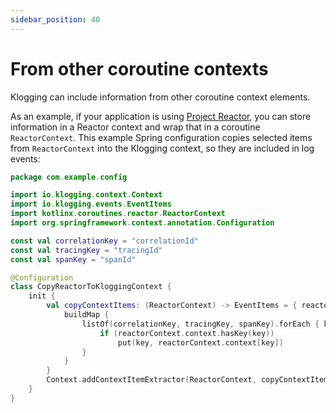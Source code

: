 ```yaml
---
sidebar_position: 40
---
```


# From other coroutine contexts

Klogging can include information from other coroutine context elements.

As an example, if your application is using [Project Reactor](https://projectreactor.io/), you can
store information in a Reactor context and wrap that in a coroutine `ReactorContext`. This example
Spring configuration copies selected items from `ReactorContext` into the Klogging context,
so they are included in log events:

```kotlin
package com.example.config

import io.klogging.context.Context
import io.klogging.events.EventItems
import kotlinx.coroutines.reactor.ReactorContext
import org.springframework.context.annotation.Configuration

const val correlationKey = "correlationId"
const val tracingKey = "tracingId"
const val spanKey = "spanId"

@Configuration
class CopyReactorToKloggingContext {
    init {
        val copyContextItems: (ReactorContext) -> EventItems = { reactorContext ->
            buildMap {
                listOf(correlationKey, tracingKey, spanKey).forEach { key ->
                    if (reactorContext.context.hasKey(key))
                        put(key, reactorContext.context[key])
                }
            }
        }
        Context.addContextItemExtractor(ReactorContext, copyContextItems)
    }
}
```
